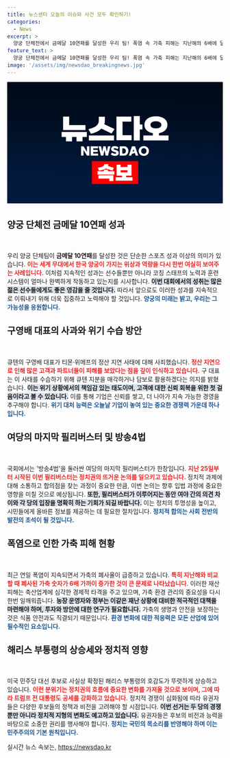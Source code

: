 ```yaml
---
title: 뉴스센터 오늘의 이슈와 사건 모두 확인하기!
categories:
  - News
excerpt: >
  양궁 단체전에서 금메달 10연패를 달성한 우리 팀! 폭염 속 가축 피해는 지난해의 6배에 달하고, 구영배 대표는 정산 지연 사태 수습 의지를 밝혔습니다. 정치적 이슈도 가열되는 가운데, 해리스의 호감도가 상승하며 트럼프와의 대결이 더욱 치열해질 전망입니다. 클릭해 자세한 내용을 확인하세요!
feature_text: >
  양궁 단체전에서 금메달 10연패를 달성한 우리 팀! 폭염 속 가축 피해는 지난해의 6배에 달하고, 구영배 대표는 정산 지연 사태 수습 의지를 밝혔습니다. 정치적 이슈도 가열되는 가운데, 해리스의 호감도가 상승하며 트럼프와의 대결이 더욱 치열해질 전망입니다. 클릭해 자세한 내용을 확인하세요!
image: '/assets/img/newsdao_breakingnews.jpg'
---
```


<p><img src="/assets/img/newsdao_breakingnews.jpg" alt="flaretime 속보" /></p>

<h2 data-ke-size="size26">양궁 단체전 금메달 10연패 성과</h2>

<p data-ke-size="size16">&nbsp;</p>

<p>우리 양궁 단체팀이 <strong>금메달 10연패</strong>를 달성한 것은 단순한 스포츠 성과 이상의 의미가 있습니다. <b><span style="color: #ee2323;">이는 세계 무대에서 한국 양궁이 가지는 위상과 역량을 다시 한번 여실히 보여주는 사례입니다.</span></b> 이처럼 지속적인 성과는 선수들뿐만 아니라 코칭 스태프의 노력과 훈련 시스템이 얼마나 완벽하게 작동하고 있는지를 시사합니다. <b><span style="background-color: #21538527;">이번 대회에서의 성취는 많은 젊은 선수들에게도 좋은 영감을 줄 것입니다.</span></b> 따라서 앞으로도 이러한 성과를 지속적으로 이뤄내기 위해 더욱 집중하고 노력해야 할 것입니다. <b><span style="color: #1a5490;">양궁의 미래는 밝고, 우리는 그 가능성을 응원합니다.</span></b></p>

<h2 data-ke-size="size26">구영배 대표의 사과와 위기 수습 방안</h2>

<p data-ke-size="size16">&nbsp;</p>

<p>큐텐의 구영배 대표가 티몬·위메프의 정산 지연 사태에 대해 사죄했습니다. <b><span style="color: #ee2323;">정산 지연으로 인해 많은 고객과 파트너들이 피해를 보았다는 점을 깊이 인식하고 있습니다.</span></b> 구 대표는 이 사태를 수습하기 위해 큐텐 지분을 매각하거나 담보로 활용하겠다는 의지를 밝혔습니다. <b><span style="background-color: #21538527;">이는 위기 상황에서의 책임감 있는 태도이며, 고객에 대한 신뢰 회복을 위한 첫 걸음이라고 볼 수 있습니다.</span></b> 이를 통해 기업은 신뢰를 쌓고, 더 나아가 지속 가능한 경영을 추구해야 합니다. <b><span style="color: #1a5490;">위기 대처 능력은 오늘날 기업이 놓여 있는 중요한 경쟁력 가운데 하나입니다.</span></b></p>

<h2 data-ke-size="size26">여당의 마지막 필리버스터 및 방송4법</h2>

<p data-ke-size="size16">&nbsp;</p>

<p>국회에서는 '방송4법'을 둘러싼 여당의 마지막 필리버스터가 한창입니다. <b><span style="color: #ee2323;">지난 25일부터 시작된 이번 필리버스터는 정치권의 뜨거운 논의를 일으키고 있습니다.</span></b> 정치적 과제에 대해 소통하고 합의점을 찾는 과정이 중요한 만큼, 이번 논의는 향후 입법 과정에 중요한 영향을 미칠 것으로 예상됩니다. <b><span style="background-color: #21538527;">또한, 필리버스터가 이루어지는 동안 여야 간의 의견 차이와 각 당의 입장을 명확히 하는 기회가 되길 바랍니다.</span></b> 이는 정치의 투명성을 높이고, 시민들에게 올바른 정보를 제공하는 데 필요한 절차입니다. <b><span style="color: #1a5490;">정치적 합의는 사회 전반의 발전의 초석이 될 것입니다.</span></b></p>

<h2 data-ke-size="size26">폭염으로 인한 가축 피해 현황</h2>

<p data-ke-size="size16">&nbsp;</p>

<p>최근 연일 폭염이 지속되면서 가축의 폐사율이 급증하고 있습니다. <b><span style="color: #ee2323;">특히 지난해와 비교할 때 폐사된 가축 숫자가 6배 가까이 증가한 것이 큰 문제로 나타났습니다.</span></b> 이러한 재산 피해는 축산업계에 심각한 경제적 타격을 주고 있으며, 가축 환경 관리의 중요성을 다시 한번 일깨워줍니다. <b><span style="background-color: #21538527;">농장 운영자와 정부는 이같은 재난 상황에 대비한 적극적인 대책을 마련해야 하며, 투자와 방안에 대한 연구가 필요합니다.</span></b> 가축의 생명과 안전을 보장하는 것은 식품 안전과도 직결되기 때문입니다. <b><span style="color: #1a5490;">환경 변화에 대한 적응력은 모든 산업에 있어 필수적인 요소입니다.</span></b></p>

<h2 data-ke-size="size26">해리스 부통령의 상승세와 정치적 영향</h2>

<p data-ke-size="size16">&nbsp;</p>

<p>미국 민주당 대선 후보로 사실상 확정된 해리스 부통령의 호감도가 뚜렷하게 상승하고 있습니다. <b><span style="color: #ee2323;">이런 분위기는 정치권의 흐름에 중요한 변화를 가져올 것으로 보이며, 그에 따라 트럼프 전 대통령도 공세를 강화하고 있습니다.</span></b> 정치적 경쟁이 심화됨에 따라 유권자들은 다양한 후보들의 정책과 비전을 고려해야 할 시점입니다. <b><span style="background-color: #21538527;">이번 선거는 두 당의 경쟁뿐만 아니라 정치적 지형의 변화도 예고하고 있습니다.</span></b> 유권자들은 후보의 비전과 능력을 바탕으로 소중한 권리를 행사해야 합니다. <b><span style="color: #1a5490;">정치는 국민의 목소리를 반영해야 하며 이는 민주주의의 기본 원칙입니다.</span></b></p>

<p data-ke-size="size16"></p>
실시간 뉴스 속보는, <a href="https://newsdao.kr" rel="dofollow">https://newsdao.kr</a>


